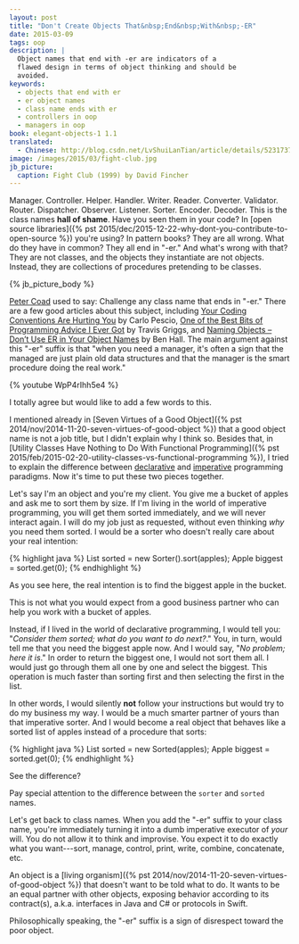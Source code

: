 ```yaml
---
layout: post
title: "Don't Create Objects That&nbsp;End&nbsp;With&nbsp;-ER"
date: 2015-03-09
tags: oop
description: |
  Object names that end with -er are indicators of a
  flawed design in terms of object thinking and should be
  avoided.
keywords:
  - objects that end with er
  - er object names
  - class name ends with er
  - controllers in oop
  - managers in oop
book: elegant-objects-1 1.1
translated:
  - Chinese: http://blog.csdn.net/LvShuiLanTian/article/details/52317370
image: /images/2015/03/fight-club.jpg
jb_picture:
  caption: Fight Club (1999) by David Fincher
---
```


Manager. Controller. Helper. Handler. Writer. Reader. Converter. Validator.
Router. Dispatcher. Observer. Listener. Sorter. Encoder. Decoder.
This is the class names **hall of shame**. Have you seen them in your code?
In [open source libraries]({% pst 2015/dec/2015-12-22-why-dont-you-contribute-to-open-source %})
you're using? In pattern books? They are all wrong.
What do they have in common? They all end in "-er." And what's wrong with that?
They are not classes, and the objects they instantiate are not objects.
Instead, they are collections of procedures pretending to be classes.

<!--more-->

{% jb_picture_body %}

[Peter Coad](http://en.wikipedia.org/wiki/Peter_Coad)
used to say: Challenge any class name that ends in "-er." There
are a few good articles about this subject, including
[Your Coding Conventions Are Hurting You](http://www.carlopescio.com/2011/04/your-coding-conventions-are-hurting-you.html)
by Carlo Pescio,
[One of the Best Bits of Programming Advice I Ever Got](http://objology.blogspot.com/2011/09/one-of-best-bits-of-programming-advice.html)
by Travis Griggs,
and [Naming Objects – Don’t Use ER in Your Object Names](http://www.benhallbenhall.com/2013/01/naming-objects-er-object-names/)
by Ben Hall.
The main argument against this "-er" suffix is that "when you need a manager,
it's often a sign that the managed are just plain old data structures
and that the manager is the smart procedure doing the real work."

{% youtube WpP4rIhh5e4 %}

I totally agree but would like to add a few words to this.

I mentioned already in [Seven Virtues of a Good Object]({% pst 2014/nov/2014-11-20-seven-virtues-of-good-object %})
that a good object name is not a job title, but I didn't explain why I think so.
Besides that, in [Utility Classes Have Nothing to Do With Functional Programming]({% pst 2015/feb/2015-02-20-utility-classes-vs-functional-programming %}),
I tried to explain the difference between
[declarative](http://en.wikipedia.org/wiki/Declarative_programming) and
[imperative](http://en.wikipedia.org/wiki/Imperative_programming) programming paradigms.
Now it's time to put these two pieces together.

Let's say I'm an object and you're my client. You give me a bucket of apples
and ask me to sort them by size. If I'm living in the world of imperative programming,
you will get them sorted immediately, and we will never interact again.
I will do my job just as requested, without even thinking _why_ you need
them sorted. I would be a sorter who doesn't really care about your real intention:

{% highlight java %}
List<Apple> sorted = new Sorter().sort(apples);
Apple biggest = sorted.get(0);
{% endhighlight %}

As you see here, the real intention is to find the biggest apple in the bucket.

This is not what you would expect from a good business partner
who can help you work with a bucket of apples.

Instead, if I lived in the world of declarative programming, I would
tell you: "_Consider them sorted; what do you want to do next?_." You, in turn,
would tell me that you need the biggest apple now. And I would say,
"_No problem; here it is_." In order to return the biggest one, I would not
sort them all. I would just go through them all one by one and select the
biggest. This operation is much faster than sorting first and then selecting
the first in the list.

In other words, I would silently **not** follow your instructions but would
try to do my business my way. I would be a much smarter partner of yours
than that imperative sorter. And I would become a real object that behaves
like a sorted list of apples instead of a procedure that sorts:

{% highlight java %}
List<Apple> sorted = new Sorted(apples);
Apple biggest = sorted.get(0);
{% endhighlight %}

See the difference?

Pay special attention to the difference between the `sorter` and `sorted` names.

Let's get back to class names. When you add the "-er" suffix to your class name,
you're immediately turning it into a dumb imperative executor of _your_ will.
You do not allow it to think and improvise. You expect it to do exactly
what you want---sort, manage, control, print, write, combine, concatenate, etc.

An object is a [living organism]({% pst 2014/nov/2014-11-20-seven-virtues-of-good-object %})
that doesn't want to be told what to do. It wants to be an equal partner with
other objects, exposing behavior according to its contract(s), a.k.a.
interfaces in Java and C# or protocols in Swift.

Philosophically speaking, the "-er" suffix is a sign of disrespect toward the poor object.
